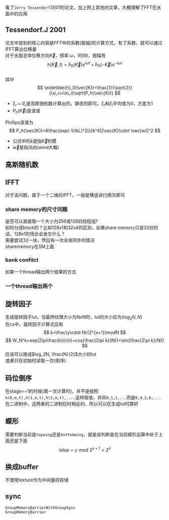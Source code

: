 看了`Jerry Tessendorf`2001的论文，加上网上其他的文章，大概理解了FFT在水面中的应用  
## Tessendorf.J 2001
论文中提到的核心内容是FFT中的系数(振幅)的计算方式，有了系数，就可以通过IFFT算出位移量  
对于水面总体位移方向$\vec{K}$，频率 $\omega$，时间$t$，振幅有
$$
h(\vec{K},t)=\widetilde{h}_0(\vec{K})e^{i\omega t}+\widetilde{h}_0(-\vec{K})e^{-i\omega t}
$$  
其中  
$$
\widetilde{h}_0(\vec{K})=\frac{1}{\sqrt{2}}(\xi_r+i\xi_i)\sqrt{P_h(\vec{K})}
$$
* $\xi_r+i\xi_i$是高斯随机数计算出的，静态的即可。$\xi_r$和$\xi_i$平均值为0，方差为1
* $P_h(\vec{K})$是波谱  
  
Phillips波谱为  
$$
P_h(\vec{K})=A\frac{exp(-1/(kL)^2)}{k^4}|\vec{K}\cdot \vec{w}|^2
$$
* 公式中的$k$是指$\vec{K}$的模
* $\vec{w}$是指风向(wind大概)
## 高斯随机数
## IFFT
对于该问题，属于一个二维的IFFT，一般是横竖进行两次即可  
### share memory的尺寸问题
是否可以直接取一个大小为256或128的线程组?  
如何分成block的？比如128x1和32x4的区别，如果share memory只是32份的话，128x1的场合会发生什么？  
需要尝试32一块，然后有一次全局同步的情况  
sharememory在SM上面
### bank confilct
如果一个thread输出两个结果的方式  
### 一个thread输出两个

## 旋转因子
生成旋转因子lut，当最终纹理大小为NxN时，lut的大小应为$(log_2N,N)$  
在cs中，旋转因子计算式应有   
$$
k=\frac{y\cdot N}{2^{x+1}}modN
$$
$$
W_N^k=exp(2\pi\frac{k}{n}i)=cos(\frac{2\pi k}{N})+isin(\frac{2\pi k}{N})
$$ 
应该可以换成$log_2N, \frac{N}{2}$大小的lut  
或者只在初始时读取一次(倒序)
## 码位倒序
在stage==1的时候(第一次计算时)，并不是按照`h(0,m,t),h(1,m,t),h(2,m,t),....`这样取值，并非`0,1,2,...`而是`0,4,2,6,....`  
在二进制中，这两者的二进制位时相反的，所以可以在生成lut时算好
## 蝶形
需要判断当前是`topwing`还是`bottomwing`，就是说判断是在当前蝶形运算中处于上面还是下面  
$$
istop=y\,\, mod\,\,2^{x+1}<2^x
$$
## 换成buffer
不使用texture作为中间量的存储
## sync
`GroupMemoryBarrierWithGroupSync`  
`GroupMemoryBarrier`